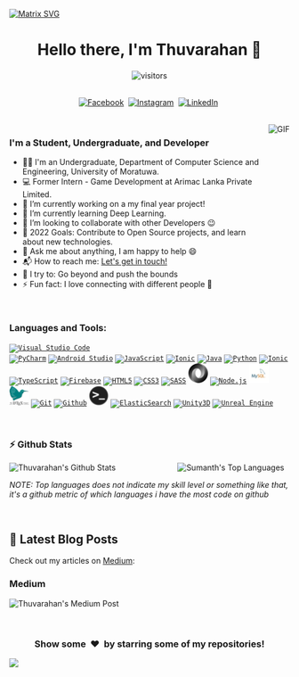[![Matrix SVG](https://raw.githubusercontent.com/rodrigograca31/rodrigograca31/master/matrix.svg)](https://www.youtube.com/watch?v=SDkAGkd4NLc) 
<p>
  <h1 align="center"><b>Hello there, I'm Thuvarahan 👋</b></h1>
</p>

<p align="center">
    <img align="center" alt="visitors" src="https://gpvc.arturio.dev/thuvarahan97" />
</p>

<p align="center">
<br>
<a href="https://www.facebook.com/thuvarahan97"><img src="https://img.shields.io/badge/facebook-%231877F2.svg?&style=for-the-badge&logo=facebook&logoColor=white" alt="Facebook" /></a>&nbsp;
<a href="https://www.instagram.com/sthuvarahan/"><img src="https://img.shields.io/badge/instagram-%23E4405F.svg?&style=for-the-badge&logo=instagram&logoColor=white" alt="Instagram" /></a>&nbsp;
<a href="https://www.linkedin.com/in/thuvarahan"><img src="https://img.shields.io/badge/linkedin-%230077B5.svg?&style=for-the-badge&logo=linkedin&logoColor=white" alt="LinkedIn" /></a>&nbsp;
</p>

<br>

<img align="right" height="270px" alt="GIF" src="https://i.pinimg.com/originals/e4/26/70/e426702edf874b181aced1e2fa5c6cde.gif" />

### I'm a Student, Undergraduate, and Developer
- :man_student: I'm an Undergraduate, Department of Computer Science and Engineering, University of Moratuwa.
- :computer: Former Intern - Game Development at Arimac Lanka Private Limited.
- 🔭 I’m currently working on a my final year project!
- 🌱 I’m currently learning Deep Learning.
- 👯 I’m looking to collaborate with other Developers :wink:
- 🥅 2022 Goals: Contribute to Open Source projects, and learn about new technologies.
- 💬 Ask me about anything, I am happy to help :smile:
- 📬 How to reach me: [Let's get in touch!][linkedin]
- 🧗 I try to: Go beyond and push the bounds
- ⚡ Fun fact: I love connecting with different people :raised_hands:

<br>

### Languages and Tools: 

[<code><img alt="Visual Studio Code" width="35px" src="https://img.icons8.com/fluent/240/000000/visual-studio-code-2019.png" />
</code>](https://code.visualstudio.com/)
[<code><img alt="PyCharm" width="35px" src="https://img.icons8.com/color/240/000000/pycharm.png" /></code>](https://www.jetbrains.com/pycharm/)
[<code><img alt="Android Studio" width="35px" src="https://upload.wikimedia.org/wikipedia/commons/thumb/e/e3/Android_Studio_Icon_%282014-2019%29.svg/1200px-Android_Studio_Icon_%282014-2019%29.svg.png"></code>](https://developer.android.com/studio)
[<code><img alt="JavaScript" width="35px" src="https://img.icons8.com/color/240/000000/javascript.png" /></code>](https://developer.mozilla.org/en-US/docs/Web/JavaScript)
[<code><img alt="Ionic" width="35px" src="https://github.com/jalbertsr/logo-badge-images/blob/master/img/rsz_ionic.png?raw=true" /></code>](https://ionicframework.com/)
[<code><img alt="Java" width="35px" src="https://img.icons8.com/color/240/000000/java-coffee-cup-logo.png"></code>](https://docs.oracle.com/en/java/)
[<code><img alt="Python" width="35px" src="https://img.icons8.com/color/240/000000/python.png"></code>](https://www.python.org/)
[<code><img alt="Ionic" width="35px" src="https://github.com/jalbertsr/logo-badge-images/blob/master/img/rsz_ionic.png?raw=true" /></code>](https://ionicframework.com/)
[<code><img alt="TypeScript" width="35px" src="https://img.icons8.com/color/240/000000/typescript.png"></code>](https://www.typescriptlang.org/)
[<code><img alt="Firebase" width="35px" src="https://cdn4.iconfinder.com/data/icons/google-i-o-2016/512/google_firebase-2-128.png"></code>](https://firebase.com/)
[<code><img alt="HTML5" width="35px" src="https://img.icons8.com/color/240/000000/html-5.png"></code>](https://developer.mozilla.org/en-US/docs/Web/HTML)
[<code><img alt="CSS3" width="35px" src="https://img.icons8.com/color/240/000000/css3.png"></code>](https://developer.mozilla.org/en-US/docs/Web/CSS)
[<code><img alt="SASS" width="35px" src="https://img.icons8.com/color/240/000000/sass.png"></code>](https://sass-lang.com/)
[<code><img alt="JSON" width="35px" src="https://raw.githubusercontent.com/github/explore/80688e429a7d4ef2fca1e82350fe8e3517d3494d/topics/json/json.png"></code>](https://www.json.org/json-en.html)
[<code><img alt="Node.js" width="35px" src="https://img.icons8.com/color/240/000000/nodejs.png"></code>](https://nodejs.org/en/)
[<code><img alt="MySQL" width="35px" src="https://raw.githubusercontent.com/github/explore/80688e429a7d4ef2fca1e82350fe8e3517d3494d/topics/mysql/mysql.png"></code>](https://dev.mysql.com/)
[<code><img alt="latex" width="35px" src="https://raw.githubusercontent.com/github/explore/80688e429a7d4ef2fca1e82350fe8e3517d3494d/topics/latex/latex.png"></code>](https://www.latex-project.org/)
[<code><img alt="Git" width="35px" src="https://img.icons8.com/color/240/000000/git.png"></code>](https://git-scm.com/)
[<code><img alt="Github" width="35px" src="https://img.icons8.com/ios-glyphs/240/000000/github.png"></code>](https://github.com/)
[<code><img alt="Terminal" width="35px" src="https://raw.githubusercontent.com/github/explore/80688e429a7d4ef2fca1e82350fe8e3517d3494d/topics/terminal/terminal.png"></code>](https://docs.microsoft.com/en-us/windows/terminal/)
[<code><img alt="ElasticSearch" width="35px" src="https://github.com/jalbertsr/logo-badge-images/blob/master/img/elastic-logo.png?raw=true" /></code>](https://elastic.co/)
[<code><img alt="Unity3D" width="35px" src="https://icon-library.com/images/unity-icon/unity-icon-1.jpg"></code>](https://unity.com/)
[<code><img alt="Unreal Engine" width="35px" src="https://upload.wikimedia.org/wikipedia/commons/thumb/2/20/UE_Logo_Black_Centered.svg/940px-UE_Logo_Black_Centered.svg.png"></code>](https://unrealengine.com/)

<br>

<!--
<details>
  <summary>:zap: Github Stats</summary>
<p align='center'>
  <img align="center" src="https://github-readme-stats.vercel.app/api?username=thuvarahan97&show_icons=true&title_color=fff&icon_color=79ff97&text_color=efefef&bg_color=24292e" alt="Thuvarahan's Github Stats">
</p>
<br>
<p align='center'>
  <img align="center" src="https://github-readme-stats.vercel.app/api/top-langs/?username=thuvarahan97&show_icons=true&hide_border=true&theme=radical">
</p>
</details> -->


### :zap: Github Stats

  <img align="left" src="https://github-readme-stats.vercel.app/api?username=thuvarahan97&show_icons=true&title_color=fff&icon_color=79ff97&text_color=efefef&bg_color=24292e" alt="Thuvarahan's Github Stats" width="60%">
  
<img src="https://github-readme-stats.vercel.app/api/top-langs/?username=thuvarahan97&show_icons=true&hide_border=true&theme=radical" width="37%" alt="Sumanth's Top Languages">


_NOTE: Top languages does not indicate my skill level or something like that, it's a github metric of which languages i have the most code on github_

<!-- stats
![GitHub stats](https://github-readme-stats.vercel.app/api?username=thuvarahan97&show_icons=true&hide_border=true&theme=dark)
![Thuvarahan's github Programming stats](https://github-readme-stats.vercel.app/api/top-langs/?username=thuvarahan97&show_icons=true&hide_border=true")
![![GitHub Streak](https://github-readme-streak-stats.herokuapp.com/?user=thuvarahan97)](https://git.io/streak-stats)-->

<br>

## 📝 Latest Blog Posts

Check out my articles on [Medium](https://thuvarahan.medium.com/):

### Medium

![Thuvarahan's Medium Post](https://github-readme-medium-card.vercel.app/getMediumBlogs?username=thuvarahan&limit=2&theme=tokyonight)

<br />


<div align="center">
<h3 align="center">Show some &nbsp;❤️&nbsp; by starring some of my repositories!</h3>
</div><img src="https://github.com/punitkmryh/punitkmryh/blob/master/wave.svg" />

<!--[website]: -->
[twitter]: https://twitter.com/SThuvarahan97
[instagram]: https://www.instagram.com/sthuvarahan/
[linkedin]: https://www.linkedin.com/in/thuvarahan/
